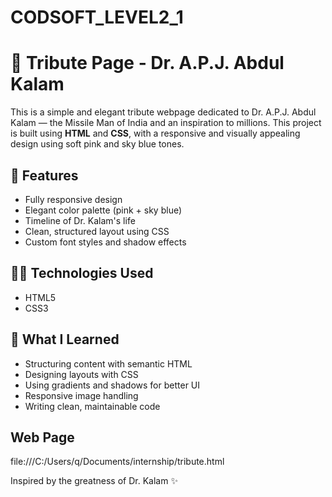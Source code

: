 # CODSOFT_LEVEL2_1

# 🌟 Tribute Page - Dr. A.P.J. Abdul Kalam

This is a simple and elegant tribute webpage dedicated to Dr. A.P.J. Abdul Kalam — the Missile Man of India and an inspiration to millions. This project is built using **HTML** and **CSS**, with a responsive and visually appealing design using soft pink and sky blue tones.

## 📌 Features

- Fully responsive design
- Elegant color palette (pink + sky blue)
- Timeline of Dr. Kalam's life
- Clean, structured layout using CSS
- Custom font styles and shadow effects

## 👨‍💻 Technologies Used

- HTML5
- CSS3

## 📝 What I Learned

- Structuring content with semantic HTML
- Designing layouts with CSS
- Using gradients and shadows for better UI
- Responsive image handling
- Writing clean, maintainable code

## Web Page
file:///C:/Users/q/Documents/internship/tribute.html


Inspired by the greatness of Dr. Kalam ✨
